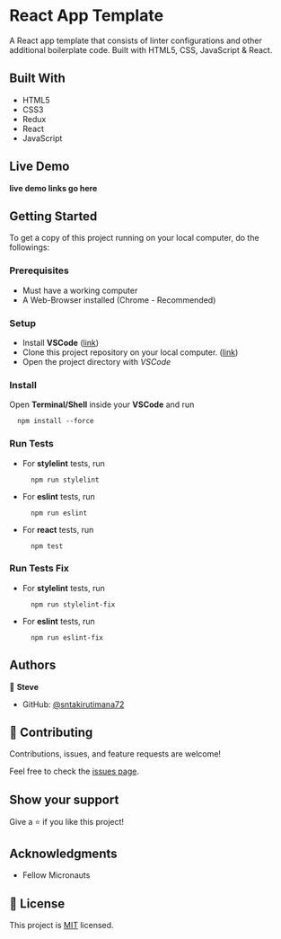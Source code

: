 # React App Template

A React app template that consists of linter configurations and other additional boilerplate code. Built with HTML5, CSS, JavaScript &amp; React.


## Built With

- HTML5
- CSS3
- Redux
- React
- JavaScript


## Live Demo

__live demo links go here__


## Getting Started

To get a copy of this project running on your local computer, do the followings:

### Prerequisites

- Must have a working computer
- A Web-Browser installed (Chrome - Recommended)

### Setup

- Install __VSCode__ ([link](https://code.visualstudio.com/download))
- Clone this project repository on your local computer. ([link](../../))
- Open the project directory with _VSCode_

### Install

Open __Terminal/Shell__ inside your __VSCode__ and run
  ```
    npm install --force
  ```

### Run Tests

- For __stylelint__ tests, run
  ```
    npm run stylelint
  ```
- For __eslint__ tests, run
  ```
    npm run eslint
  ```
- For __react__ tests, run
  ```
    npm test
  ```

### Run Tests Fix

- For __stylelint__ tests, run
  ```
    npm run stylelint-fix
  ```
- For __eslint__ tests, run
  ```
    npm run eslint-fix
  ```


## Authors

👤 **Steve**

- GitHub: [@sntakirutimana72](../../../)

## 🤝 Contributing

Contributions, issues, and feature requests are welcome!

Feel free to check the [issues page](../../issues/).

## Show your support

Give a ⭐️ if you like this project!

## Acknowledgments

- Fellow Micronauts

## 📝 License

This project is [MIT](https://github.com/sntakirutimana72/microverse-react-template/blob/main/LICENSE) licensed.
